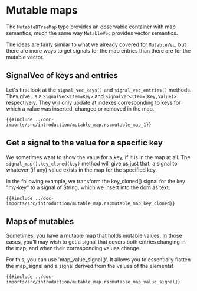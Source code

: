 # Mutable maps

The `MutableBTreeMap` type provides an observable container with map semantics, much the same way `MutableVec` provides
vector semantics.

The ideas are fairly similar to what we already covered for `MutableVec`, but there are more ways to get signals for the
map entries than there are for the mutable vector.

## SignalVec of keys and entries

Let's first look at the `signal_vec_keys()` and `signal_vec_entries()` methods.
They give us a `SignalVec<Item=Key>` and `SignalVec<Item=(Key,Value)>` respectively.
They will only update at indexes corresponding to keys for which a value was inserted, changed or removed in the map.

```rust,no_run,noplayground
{{#include ../doc-imports/src/introduction/mutable_map.rs:mutable_map_1}}
```

## Get a signal to the value for a specific key

We sometimes want to show the value for a key, if it is in the map at all.
The `signal_map().key_cloned(key)` method will give us just that; a signal to whatever (if any) value exists in the map
for the specified key.

In the following example, we transform the key_cloned() signal for the key "my-key" to a signal of String, which we
insert into the dom as text.

```rust,no_run,noplayground
{{#include ../doc-imports/src/introduction/mutable_map.rs:mutable_map_key_cloned}}
```

## Maps of mutables

Sometimes, you have a mutable map that holds mutable values.
In those cases, you'll may wish to get a signal that covers both entries changing in the map,
and when their corresponding values change.

For this, you can use 'map_value_signal()'.
It allows you to essentially flatten the map_signal and a signal derived from the values of the elements!

```rust,no_run,noplayground
{{#include ../doc-imports/src/introduction/mutable_map.rs:mutable_map_value_signal}}
```